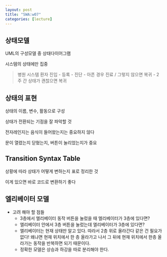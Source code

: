 ```yaml
---
layout: post
title: "SWA:w07"
categories: [lecture]
---
```


## 상태모델

UML의 구성모델 중 상태다이어그램

시스템의 상태에만 집중

> 병원 시스템
환자 진입 - 등록 - 진단 - 아픈 경우 진료 / 그렇지 않으면 복귀 - 2주 간 상태가 괜찮으면 복귀

## 상태의 표현

상태의 이름, 변수, 활동으로 구성

상태가 전환되는 기점을 잘 파악할 것

전자레인지는 음식이 들어왔는지는 중요하지 않다

문이 열렸는지 닫혔는지, 버튼이 눌리었는지가 중요

## Transition Syntax Table

상황에 따라 상태가 어떻게 변하는지 표로 정리한 것

이게 있으면 바로 코드로 변환하기 좋다

## 엘리베이터 모델

- 고려 해야 할 점들
    - 3층에서 엘리베이터 동작 버튼을 눌렀을 때 엘리베이터가 3층에 있다면?
    - 엘리베이터 안에서 3층 버튼을 눌렀는데 엘리베이터가 3층에 있다면?
    - 엘리베이터는 현재 상태만 알고 있다. 따라서 2층 위로 올라간다 같은 건 필요가 없다! 왜냐면 현재 위치에서 한 층 올라가고 나서 그 뒤에 현재 위치에서 한층 올라가는 동작을 반복하면 되기 때문이다.
    - 정확한 모델은 상승과 하강을 따로 분리해야 한다.